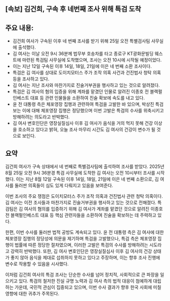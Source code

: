 ## [속보] 김건희, 구속 후 네번째 조사 위해 특검 도착

## 주요 내용:
*   김건희 여사가 구속된 이후 네 번째 조사를 받기 위해 25일 오전 특별검사팀 사무실에 출석했다.
*   김 여사는 이날 오전 9시 36분께 법무부 호송차를 타고 종로구 KT광화문빌딩 웨스트에 마련된 특검팀 사무실에 도착했으며, 조사는 오전 10시에 시작될 예정이었다.
*   이는 지난 12일 구속된 이후 14일, 18일, 21일에 이은 네 번째 소환 조사이다.
*   특검은 김 여사를 상대로 도이치모터스 주가 조작 의혹 사건과 건진법사 청탁 의혹 등을 조사하고 있다.
*   김 여사는 지난 조사와 마찬가지로 진술거부권을 행사하고 있는 것으로 알려졌다.
*   특검은 김 여사의 혐의 입증을 위해 계좌를 맡겼던 인물로 알려진 이종호 전 블랙펄인베스트 대표 등 관련 인물들을 소환하여 진술 확보에 속도를 내고 있다.
*   윤 전 대통령 측은 체포영장 집행과 관련하여 특검을 고발한 바 있으며, 박상진 특검보는 이에 대해 체포영장 집행은 정당했으며 이번 고발은 특검의 수사를 위축시키고 방해하려는 의도라고 반박했다.
*   김 여사 변호인단은 영장실질심사 이후 김 여사가 음식을 거의 먹지 못해 건강 이상을 호소하고 있다고 밝혀, 오늘 조사 마무리 시간도 김 여사의 건강이 변수가 될 것으로 보인다.

## 요약

김건희 여사가 구속 상태에서 네 번째로 특별검사팀에 출석하여 조사를 받았다. 2025년 8월 25일 오전 9시 36분경 특검 사무실에 도착한 김 여사는 오전 10시부터 조사를 시작했다. 이는 지난 8월 12일 구속된 이후 14일, 18일, 21일에 이은 네 번째 소환으로, 김 여사를 둘러싼 의혹들이 심도 있게 다뤄지고 있음을 보여준다.

이번 조사의 주요 쟁점은 도이치모터스 주가 조작 의혹과 건진법사 관련 청탁 의혹이다. 김 여사는 이전 조사들과 마찬가지로 진술거부권을 행사하고 있는 것으로 전해졌다. 특검팀은 김 여사의 혐의를 입증하기 위해 김 여사가 계좌를 맡겼던 것으로 알려진 이종호 전 블랙펄인베스트 대표 등 핵심 관련자들을 소환하여 진술을 확보하는 데 주력하고 있다.

한편, 이번 수사를 둘러싼 법적 공방도 계속되고 있다. 윤 전 대통령 측은 김 여사에 대한 체포영장 집행의 정당성에 의문을 제기하며 특검을 고발했으나, 특검 측은 체포영장 집행이 법률에 따른 정당한 절차였으며, 이러한 고발은 특검의 수사를 방해하려는 시도라고 강력히 반박했다. 또한, 김 여사 변호인단은 영장실질심사 이후 김 여사의 건강 상태가 좋지 않아 음식을 제대로 섭취하지 못하고 있다고 주장하며, 이는 향후 조사 진행에 변수로 작용할 수 있음을 시사했다.

이처럼 김건희 여사의 특검 조사는 단순한 수사를 넘어 정치적, 사회적으로 큰 파장을 일으키고 있다. 특검의 철저한 진실 규명 노력과 김 여사 측의 법적 대응이 첨예하게 대립하는 가운데, 국민적 관심이 집중되고 있으며, 이번 수사 결과가 향후 한국 사회에 미칠 영향에 대한 귀추가 주목된다.